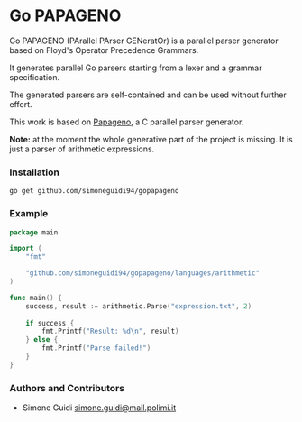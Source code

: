 Go PAPAGENO
========

Go PAPAGENO (PArallel PArser GENeratOr) is a parallel parser generator based on Floyd's Operator Precedence Grammars.

It generates parallel Go parsers starting from a lexer and a grammar specification.

The generated parsers are self-contained and can be used without further effort.

This work is based on [Papageno](https://github.com/PAPAGENO-devels/papageno), a C parallel parser generator.

**Note:** at the moment the whole generative part of the project is missing. It is just a parser of arithmetic expressions.

### Installation
```
go get github.com/simoneguidi94/gopapageno
```

### Example

```go
package main

import (
    "fmt"

    "github.com/simoneguidi94/gopapageno/languages/arithmetic"
)

func main() {
    success, result := arithmetic.Parse("expression.txt", 2)
    
    if success {
        fmt.Printf("Result: %d\n", result)
    } else {
        fmt.Printf("Parse failed!")
    }
}
```

### Authors and Contributors

 * Simone Guidi <simone.guidi@mail.polimi.it>